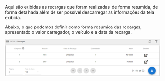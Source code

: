Aqui são exibidas as recargas que foram realizadas, de forma resumida, de forma detalhada além de ser possível descarregar as informações da tela exibida.

Abaixo, o que podemos definir como forma resumida das recargas, apresentado o valor carregador, o veículo e a data da recarga.

![image.png](/.attachments/image-7cbfc641-21cf-42e4-9710-f86b98adada6.png)

